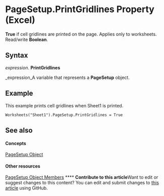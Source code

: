 
# PageSetup.PrintGridlines Property (Excel)

 **True** if cell gridlines are printed on the page. Applies only to worksheets. Read/write **Boolean**.


## Syntax

 _expression_. **PrintGridlines**

 _expression_A variable that represents a  **PageSetup** object.


## Example

This example prints cell gridlines when Sheet1 is printed.


```
Worksheets("Sheet1").PageSetup.PrintGridlines = True
```


## See also


#### Concepts


 [PageSetup Object](2fd22df9-5987-f723-04a9-9a3f2e84ac81.md)
#### Other resources


 [PageSetup Object Members](feabe079-cb03-f560-6032-88f5585ec8a8.md)
****   **Contribute to this article**Want to edit or suggest changes to this content? You can edit and submit changes to  [this article](https://github.com/jhershey00/VBA_Excel_Test/OpenXMLCon/articles/9a92c157-046a-00b5-3813-a5c924ac42b9.md) using GitHub.

